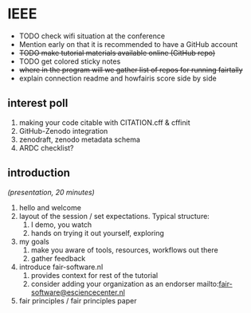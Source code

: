 # IEEE

- TODO check wifi situation at the conference
- Mention early on that it is recommended to have a GitHub account
- ~~TODO make tutorial materials available online (GitHub repo)~~
- TODO get colored sticky notes
- ~~where in the program will we gather list of repos for running fairtally~~
- explain connection readme and howfairis score side by side

## interest poll

1. making your code citable with CITATION.cff & cffinit
1. GitHub-Zenodo integration
1. zenodraft, zenodo metadata schema
1. ARDC checklist?

## introduction

_(presentation, 20 minutes)_

1. hello and welcome
1. layout of the session / set expectations. Typical structure:
    1. I demo, you watch
    1. hands on trying it out yourself, exploring
1. my goals
    1. make you aware of tools, resources, workflows out there
    1. gather feedback
1. introduce fair-software.nl
    1. provides context for rest of the tutorial
    1. consider adding your organization as an endorser mailto:fair-software@esciencecenter.nl
1. fair principles / fair principles paper

